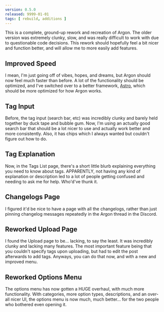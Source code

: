 ```yaml
---
version: 0.5.0
released: 9999-01-01
tags: [ rebuild, additions ]
---
```


This is a complete, ground-up rework and recreation of Argon. The older version was extremely clunky, slow, and was really difficult to work with due to questionable code decisions. This rework should hopefully feel a bit nicer and function better, and will allow me to more easily add features.

## Improved Speed
I mean, I'm just going off of vibes, hopes, and dreams, but Argon should now feel much faster than before. A lot of the functionality should be optimized, and I've switched over to a better framework, [Astro](https://astro.build/), which should be more optimized for how Argon works.

## Tag Input
Before, the tag input (search bar, etc) was incredibly clunky and barely held together by duck tape and bubble gum. Now, I'm using an actually good search bar that should be a lot nicer to use and actually work better and more consistently. Also, it has chips which I always wanted but couldn't figure out how to do.

## Tag Explanation
Now, in the Tags List page, there's a short little blurb explaining everything you need to know about tags. APPARENTLY, not having any kind of explanation or description led to a lot of people getting confused and needing to ask me for help. Who'd've thunk it.

## Changelogs Page
I figured it'd be nice to have a page with all the changelogs, rather than just pinning changelog messages repeatedly in the Argon thread in the Discord.

## Reworked Upload Page
I found the Upload page to be... lacking, to say the least. It was incredibly clunky and lacking many features. The most important feature being that you couldn't specify tags upon uploading, but had to edit the post afterwards to add tags. Anyways, you can do that now, and with a new and improved menu.

## Reworked Options Menu
The options menu has now gotten a HUGE overhaul, with much more functionality. With categories, more option types, descriptions, and an over-all nicer UI, the options menu is now much, much better... for the two people who bothered even opening it.